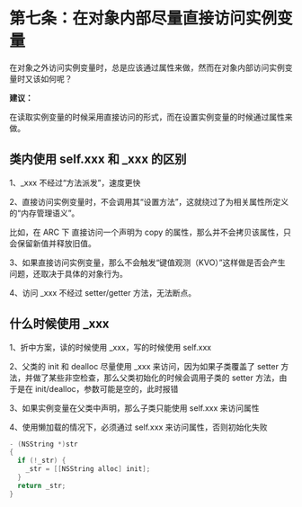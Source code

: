 # 第七条：在对象内部尽量直接访问实例变量

在对象之外访问实例变量时，总是应该通过属性来做，然而在对象内部访问实例变量时又该如何呢？

**建议：**

在读取实例变量的时候采用直接访问的形式，而在设置实例变量的时候通过属性来做。

## 类内使用 self.xxx 和 _xxx 的区别

1、_xxx 不经过“方法派发”，速度更快

2、直接访问实例变量时，不会调用其“设置方法”，这就绕过了为相关属性所定义的“内存管理语义”。

比如，在 ARC 下 直接访问一个声明为 copy 的属性，那么并不会拷贝该属性，只会保留新值并释放旧值。

3、如果直接访问实例变量，那么不会触发“键值观测（KVO）”这样做是否会产生问题，还取决于具体的对象行为。

4、访问 _xxx 不经过 setter/getter 方法，无法断点。



## 什么时候使用 _xxx

1、折中方案，读的时候使用 _xxx，写的时候使用 self.xxx

2、父类的 init 和 dealloc 尽量使用 _xxx 来访问，因为如果子类覆盖了 setter 方法，并做了某些非空检查，那么父类初始化的时候会调用子类的 setter 方法，由于是在 init/dealloc，参数可能是空的，此时报错

3、如果实例变量在父类中声明，那么子类只能使用 self.xxx 来访问属性

4、使用懒加载的情况下，必须通过 self.xxx 来访问属性，否则初始化失败

```objective-c
- (NSString *)str
{
  if (!_str) {
    _str = [[NSString alloc] init];
  }
  return _str;
}
```




